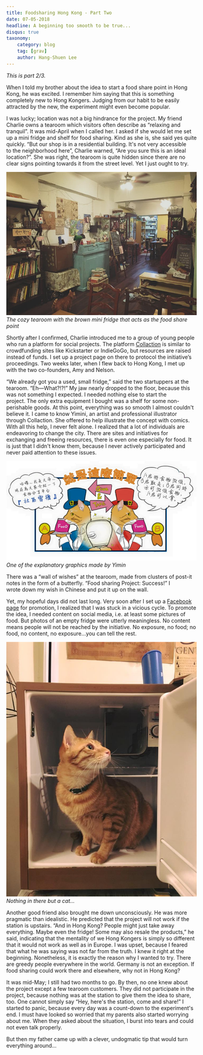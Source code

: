 ```yaml
---
title: Foodsharing Hong Kong - Part Two
date: 07-05-2018
headline: A beginning too smooth to be true...
disqus: true
taxonomy:
    category: blog
    tag: [grav]
    author: Hang-Shuen Lee
---
```


_This is part 2/3._

When I told my brother about the idea to start a food share point in Hong Kong, he was excited. I remember him saying that this is something completely new to Hong Kongers. Judging from our habit to be easily attracted by the new, the experiment might even become popular.

I was lucky; location was not a big hindrance for the project. My friend Charlie owns a tearoom which visitors often describe as “relaxing and tranquil”. It was mid-April when I called her. I asked if she would let me set up a mini fridge and shelf for food sharing. Kind as she is, she said yes quite quickly. “But our shop is in a residential building. It's not very accessible to the neighborhood here”, Charlie warned, “Are you sure this is an ideal location?”. She was right, the tearoom is quite hidden since there are no clear signs pointing towards it from the street level. Yet I just ought to try.

![](tearoom.jpg)
_The cozy tearoom with the brown mini fridge that acts as the food share point_

Shortly after I confirmed, Charlie introduced me to a group of young people who run a platform for social projects. The platform [Collaction](https://www.collaction.hk/) is similar to crowdfunding sites like Kickstarter or IndieGoGo, but resources are raised instead of funds. I set up a project page on there to protocol the initiative’s proceedings. Two weeks later, when I flew back to Hong Kong, I met up with the two co-founders, Amy and Nelson.

“We already got you a used, small fridge,” said the two startuppers at the tearoom. “Eh—What?!?!” My jaw nearly dropped to the floor, because this was not something I expected. I needed nothing else to start the project. The only extra equipment I bought was a shelf for some non-perishable goods. At this point, everything was so smooth I almost couldn't believe it. I came to know Yimini, an artist and professional illustrator through Collaction. She offered to help illustrate the concept with comics. With all this help, I never felt alone. I realized that a lot of individuals are endeavoring to change the city. There are sites and initiatives for exchanging and freeing resources, there is even one especially for food. It is just that I didn't know them, because I never actively participated and never paid attention to these issues.

![](yimin.jpg)
_One of the explanatory graphics made by Yimin_

There was a “wall of wishes” at the tearoom, made from clusters of post-it notes in the form of a butterfly. “Food sharing Project: Success!” I wrote down my wish in Chinese and put it up on the wall.

Yet, my hopeful days did not last long. Very soon after I set up a [Facebook page](https://www.facebook.com/foodsharinghk/) for promotion, I realized that I was stuck in a vicious cycle. To promote the idea, I needed content on social media, i.e. at least some pictures of food. But photos of an empty fridge were utterly meaningless. No content means people will not be reached by the initiative. No exposure, no food; no food, no content, no exposure…you can tell the rest.

![](fsp_empty.jpg)
_Nothing in there but a cat..._

Another good friend also brought me down unconsciously. He was more pragmatic than idealistic. He predicted that the project will not work if the station is upstairs. “And in Hong Kong? People might just take away everything. Maybe even the fridge! Some may also resale the products,” he said, indicating that the mentality of we Hong Kongers is simply so different that it would not work as well as in Europe. I was upset, because I feared that what he was saying was not far from the truth. I knew it right at the beginning. Nonetheless, it is exactly the reason why I wanted to try. There are greedy people everywhere in the world. Germany is not an exception. If food sharing could work there and elsewhere, why not in Hong Kong?

It was mid-May; I still had two months to go. By then, no one knew about the project except a few tearoom customers. They did not participate in the project, because nothing was at the station to give them the idea to share, too. One cannot simply say “Hey, here's the station, come and share!” I started to panic, because every day was a count-down to the experiment's end. I must have looked so worried that my parents also started worrying about me. When they asked about the situation, I burst into tears and could not even talk properly.

But then my father came up with a clever, undogmatic tip that would turn everything around...
